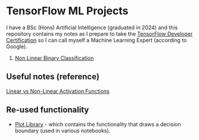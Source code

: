 # TensorFlow ML Projects

I have a BSc (Hons) Artificial Intelligence (graduated in 2024) and this repository contains my notes as I prepare to take the [TensorFlow Developer Certification](https://www.tensorflow.org/certificate) so I can call myself a Machine Learning Expert (according to Google).

1. [Non Linear Binary Classification](https://github.com/VilPeas/TensorFlow/blob/main/NonLinearBinaryClassification.ipynb)

## Useful notes (reference)

[Linear vs Non-Linear Activation Functions](https://github.com/VilPeas/TensorFlow/blob/main/LinearVsNonLinearActivations.ipynb)

## Re-used functionality

- [Plot Library](https://github.com/VilPeas/TensorFlow/blob/main/PlotLibrary.py) - which contains the functionality that draws a decision boundary (used in various notebooks).

